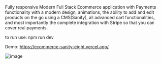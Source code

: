 Fully responsive Modern Full Stack Ecommerce application with Payments functionality with a modern design, animations, the ability to add and edit products on the go using a CMS(Sanity), all advanced cart functionalities, and most importantly the complete integration with Stripe so that you can cover real payments.

to run use: npm run dev

Demo: https://ecommerce-sanity-eight.vercel.app/

![image](https://i.ibb.co/JyNHjdj/ecommerce.png)

